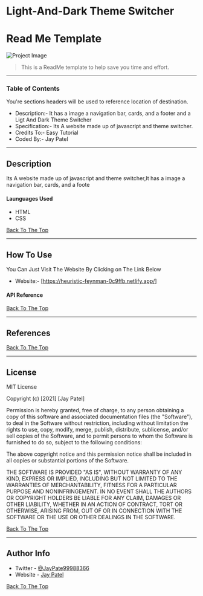 # Light-And-Dark Theme Switcher

# Read Me Template

![Project Image](https://i.ibb.co/bRRXfJF/Screenshot-2021-05-13-120955.png)

> This is a ReadMe template to help save you time and effort.

---

### Table of Contents
You're sections headers will be used to reference location of destination.

-  Description:- It has a image a navigation bar, cards, and a footer and a Ligt And Dark Theme Switcher
-  Specification:- Its A website made up of javascript and theme switcher.
-  Credits To:- Easy Tutorial 
-  Coded By:- Jay Patel 


---
## Description

Its A website made up of javascript and theme switcher,It has a image a navigation bar, cards, and a foote

#### Launguages Used

- HTML
- CSS

[Back To The Top](#read-me-template)

---

## How To Use



You Can Just Visit The Website By Clicking on The Link Below

- Website:- [https://heuristic-feynman-0c9ffb.netlify.app/]


#### API Reference


[Back To The Top](#read-me-template)

---

## References
[Back To The Top](#read-me-template)

---

## License

MIT License

Copyright (c) [2021] [Jay Patel]

Permission is hereby granted, free of charge, to any person obtaining a copy
of this software and associated documentation files (the "Software"), to deal
in the Software without restriction, including without limitation the rights
to use, copy, modify, merge, publish, distribute, sublicense, and/or sell
copies of the Software, and to permit persons to whom the Software is
furnished to do so, subject to the following conditions:

The above copyright notice and this permission notice shall be included in all
copies or substantial portions of the Software.

THE SOFTWARE IS PROVIDED "AS IS", WITHOUT WARRANTY OF ANY KIND, EXPRESS OR
IMPLIED, INCLUDING BUT NOT LIMITED TO THE WARRANTIES OF MERCHANTABILITY,
FITNESS FOR A PARTICULAR PURPOSE AND NONINFRINGEMENT. IN NO EVENT SHALL THE
AUTHORS OR COPYRIGHT HOLDERS BE LIABLE FOR ANY CLAIM, DAMAGES OR OTHER
LIABILITY, WHETHER IN AN ACTION OF CONTRACT, TORT OR OTHERWISE, ARISING FROM,
OUT OF OR IN CONNECTION WITH THE SOFTWARE OR THE USE OR OTHER DEALINGS IN THE
SOFTWARE.

[Back To The Top](#read-me-template)

---

## Author Info

- Twitter - [@JayPate99988366](https://twitter.com/JayPate99988366)
- Website - [Jay Patel](https://jovial-sinoussi-e37e35.netlify.app/)

[Back To The Top](#read-me-template)

